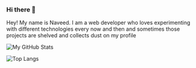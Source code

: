 ### Hi there 👋

Hey! My name is Naveed. I am a web developer who loves experimenting with different technologies every now and then and sometimes those projects are shelved and collects dust on my profile

![My GitHub Stats](https://github-readme-stats.vercel.app/api?username=nedanwr&show_icons=true&theme=tokyonight)

![Top Langs](https://github-readme-stats.vercel.app/api/top-langs/?username=tommyshelby9121&theme=tokyonight&langs_count=4&layout=compact)
